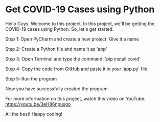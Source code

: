 # Get COVID-19 Cases using Python

Hello Guys. Welcome to this project. In this project, we'll be getting the COVID-19 cases using Python.
So, let's get started.

Step 1: Open PyCharm and create a new project. Give it a name

Step 2: Create a Python file and name it as 'app'

Step 3: Open Terminal and type the command: 'pip install covid'

Step 4: Copy the code from GitHub and paste it in your 'app.py' file

Step 5: Run the program

Now you have successfully created the program

For more information on this project, watch this video on YouTube: https://youtu.be/3eH86npusgo

All the best!
Happy coding!
